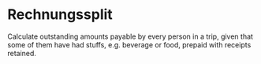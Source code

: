 # Rechnungssplit
Calculate outstanding amounts payable by every person in a trip, given that some of them have had stuffs, e.g. beverage or food, prepaid with receipts retained.
